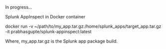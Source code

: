 In progress...

Splunk AppInspect in Docker container

docker run -v ~/path/to/my_app.tar.gz:/home/splunk_apps/target_app.tar.gz -it prabhasgupte/splunk-appinspect:latest

Where, my_app.tar.gz is the Splunk app package build.